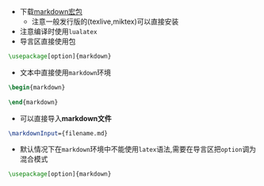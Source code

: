 - 下载[markdown宏包](https://ctan.org/pkg/markdown)
	- 注意一般发行版的(texlive,miktex)可以直接安装
- 注意编译时使用`lualatex`
- 导言区直接使用包
```latex
\usepackage[option]{markdown}
```
- 文本中直接使用`markdown`环境
```latex
\begin{markdown}
	
\end{markdown}
```
- 可以直接导入**markdown文件**
```latex
\markdownInput={filename.md}
```
- 默认情况下在`markdown`环境中不能使用`latex`语法,需要在导言区把`option`调为混合模式
```latex
\usepackage[option]{markdown}
```
